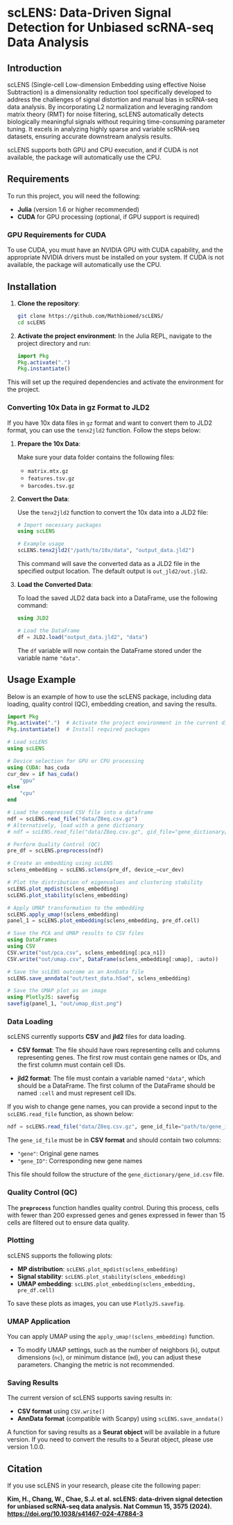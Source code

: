 # scLENS: Data-Driven Signal Detection for Unbiased scRNA-seq Data Analysis

## Introduction
scLENS (Single-cell Low-dimension Embedding using effective Noise Subtraction) is a dimensionality reduction tool specifically developed to address the challenges of signal distortion and manual bias in scRNA-seq data analysis. By incorporating L2 normalization and leveraging random matrix theory (RMT) for noise filtering, scLENS automatically detects biologically meaningful signals without requiring time-consuming parameter tuning. It excels in analyzing highly sparse and variable scRNA-seq datasets, ensuring accurate downstream analysis results.

scLENS supports both GPU and CPU execution, and if CUDA is not available, the package will automatically use the CPU.

## Requirements

To run this project, you will need the following:

- **Julia** (version 1.6 or higher recommended)
- **CUDA** for GPU processing (optional, if GPU support is required)

### GPU Requirements for CUDA
To use CUDA, you must have an NVIDIA GPU with CUDA capability, and the appropriate NVIDIA drivers must be installed on your system. If CUDA is not available, the package will automatically use the CPU.

## Installation

1. **Clone the repository**:
   ```bash
   git clone https://github.com/Mathbiomed/scLENS/
   cd scLENS
   ```

2. **Activate the project environment**:
   In the Julia REPL, navigate to the project directory and run:
   ```julia
   import Pkg
   Pkg.activate(".")
   Pkg.instantiate()
   ```

This will set up the required dependencies and activate the environment for the project.

### Converting 10x Data in gz Format to JLD2

If you have 10x data files in `gz` format and want to convert them to JLD2 format, you can use the `tenx2jld2` function. Follow the steps below:

1. **Prepare the 10x Data**:
   
   Make sure your data folder contains the following files:
   
   - `matrix.mtx.gz`
   - `features.tsv.gz`
   - `barcodes.tsv.gz`

2. **Convert the Data**:
   
   Use the `tenx2jld2` function to convert the 10x data into a JLD2 file:

   ```julia
   # Import necessary packages
   using scLENS

   # Example usage
   scLENS.tenx2jld2("/path/to/10x/data", "output_data.jld2")
   ```

   This command will save the converted data as a JLD2 file in the specified output location. The default output is `out_jld2/out.jld2`.

3. **Load the Converted Data**:
   
   To load the saved JLD2 data back into a DataFrame, use the following command:

   ```julia
   using JLD2

   # Load the DataFrame
   df = JLD2.load("output_data.jld2", "data")
   ```

   The `df` variable will now contain the DataFrame stored under the variable name `"data"`.


## Usage Example

Below is an example of how to use the scLENS package, including data loading, quality control (QC), embedding creation, and saving the results.

```julia
import Pkg
Pkg.activate(".")  # Activate the project environment in the current directory
Pkg.instantiate()  # Install required packages

# Load scLENS
using scLENS

# Device selection for GPU or CPU processing
using CUDA: has_cuda
cur_dev = if has_cuda()
    "gpu"
else
    "cpu"
end

# Load the compressed CSV file into a dataframe
ndf = scLENS.read_file("data/Z8eq.csv.gz")
# Alternatively, load with a gene dictionary
# ndf = scLENS.read_file("data/Z8eq.csv.gz", gid_file="gene_dictionary/gene_id.csv")

# Perform Quality Control (QC)
pre_df = scLENS.preprocess(ndf)

# Create an embedding using scLENS
sclens_embedding = scLENS.sclens(pre_df, device_=cur_dev)

# Plot the distribution of eigenvalues and clustering stability
scLENS.plot_mpdist(sclens_embedding)
scLENS.plot_stability(sclens_embedding)

# Apply UMAP transformation to the embedding
scLENS.apply_umap!(sclens_embedding)
panel_1 = scLENS.plot_embedding(sclens_embedding, pre_df.cell)

# Save the PCA and UMAP results to CSV files
using DataFrames
using CSV
CSV.write("out/pca.csv", sclens_embedding[:pca_n1])
CSV.write("out/umap.csv", DataFrame(sclens_embedding[:umap], :auto))

# Save the scLENS outcome as an AnnData file
scLENS.save_anndata("out/test_data.h5ad", sclens_embedding)

# Save the UMAP plot as an image
using PlotlyJS: savefig
savefig(panel_1, "out/umap_dist.png")
```

### Data Loading
scLENS currently supports **CSV** and **jld2** files for data loading.

- **CSV format**: The file should have rows representing cells and columns representing genes. The first row must contain gene names or IDs, and the first column must contain cell IDs.
  
- **jld2 format**: The file must contain a variable named `"data"`, which should be a DataFrame. The first column of the DataFrame should be named `:cell` and must represent cell IDs.

If you wish to change gene names, you can provide a second input to the `scLENS.read_file` function, as shown below:

```julia
ndf = scLENS.read_file("data/Z8eq.csv.gz", gene_id_file="path/to/gene_id.csv")
```

The `gene_id_file` must be in **CSV format** and should contain two columns: 
- `"gene"`: Original gene names
- `"gene_ID"`: Corresponding new gene names

This file should follow the structure of the `gene_dictionary/gene_id.csv` file.

### Quality Control (QC)
The **`preprocess`** function handles quality control. During this process, cells with fewer than 200 expressed genes and genes expressed in fewer than 15 cells are filtered out to ensure data quality.

### Plotting
scLENS supports the following plots:
- **MP distribution**: `scLENS.plot_mpdist(sclens_embedding)`
- **Signal stability**: `scLENS.plot_stability(sclens_embedding)`
- **UMAP embedding**: `scLENS.plot_embedding(sclens_embedding, pre_df.cell)`

To save these plots as images, you can use `PlotlyJS.savefig`.

### UMAP Application
You can apply UMAP using the `apply_umap!(sclens_embedding)` function. 

- To modify UMAP settings, such as the number of neighbors (`k`), output dimensions (`nc`), or minimum distance (`md`), you can adjust these parameters. Changing the metric is not recommended.

### Saving Results
The current version of scLENS supports saving results in:
- **CSV format** using `CSV.write()`
- **AnnData format** (compatible with Scanpy) using `scLENS.save_anndata()`

A function for saving results as a **Seurat object** will be available in a future version. If you need to convert the results to a Seurat object, please use version 1.0.0.

## Citation
If you use scLENS in your research, please cite the following paper:

**Kim, H., Chang, W., Chae, S.J. et al. scLENS: data-driven signal detection for unbiased scRNA-seq data analysis. Nat Commun 15, 3575 (2024). https://doi.org/10.1038/s41467-024-47884-3**
